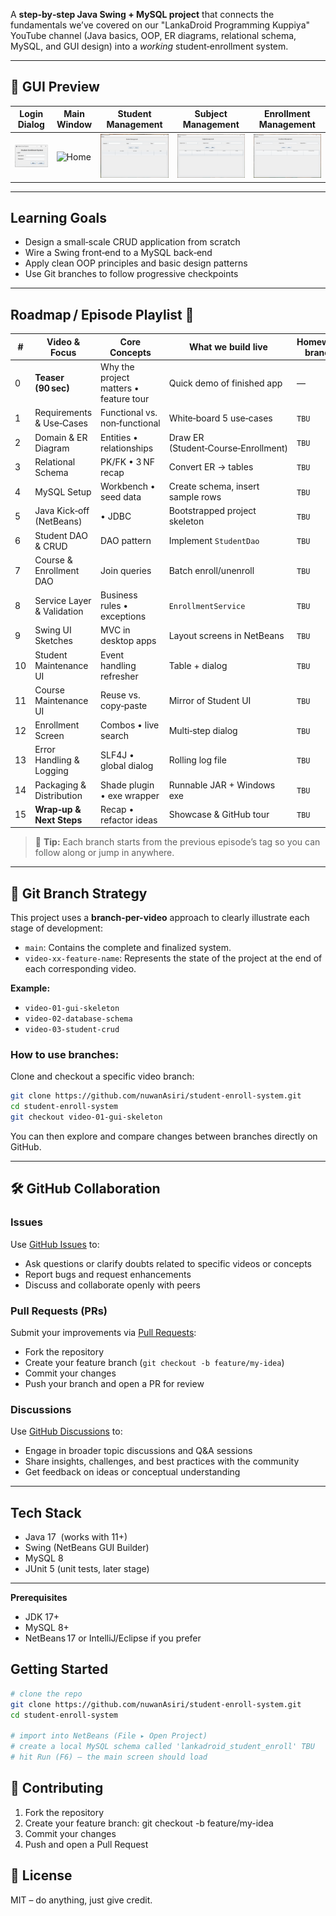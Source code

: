 A **step‑by‑step Java Swing + MySQL project** that connects the fundamentals we’ve covered on our "LankaDroid Programming Kuppiya" YouTube channel (Java basics, OOP, ER diagrams, relational schema, MySQL, and GUI design) into a *working* student‑enrollment system.

---

## 📸 GUI Preview

| Login Dialog | Main Window | Student Management | Subject Management | Enrollment Management |
|--------------|-------------|--------------------|--------------------|-----------------------|
| ![Login](docs/screenshots/login.png) | ![Home](docs/screenshots/home.png) | ![Student Management](docs/screenshots/student-management.png) | ![Subject Management](docs/screenshots/subject-management.png) | ![Enrollment Management](docs/screenshots/enrollment-management.png) |

---


## Learning Goals

* Design a small‑scale CRUD application from scratch  
* Wire a Swing front‑end to a MySQL back‑end  
* Apply clean OOP principles and basic design patterns  
* Use Git branches to follow progressive checkpoints

---

## Roadmap / Episode Playlist  🚧

| # | Video & Focus | Core Concepts | What we build live | Homework branch |
|---|---------------|--------------|--------------------|-----------------|
| 0 | **Teaser (90 sec)** | Why the project matters • feature tour | Quick demo of finished app | — |
| 1 | Requirements & Use‑Cases | Functional vs. non‑functional | White‑board 5 use‑cases | `TBU` |
| 2 | Domain & ER Diagram | Entities • relationships | Draw ER (Student‑Course‑Enrollment) | `TBU` |
| 3 | Relational Schema | PK/FK • 3 NF recap | Convert ER → tables | `TBU` |
| 4 | MySQL Setup | Workbench • seed data | Create schema, insert sample rows | `TBU` |
| 5 | Java Kick‑off (NetBeans) |  • JDBC | Bootstrapped project skeleton | `TBU` |
| 6 | Student DAO & CRUD | DAO pattern | Implement `StudentDao` | `TBU` |
| 7 | Course & Enrollment DAO | Join queries | Batch enroll/unenroll | `TBU` |
| 8 | Service Layer & Validation | Business rules • exceptions | `EnrollmentService` | `TBU` |
| 9 | Swing UI Sketches | MVC in desktop apps | Layout screens in NetBeans | `TBU` |
|10 | Student Maintenance UI | Event handling refresher | Table + dialog | `TBU` |
|11 | Course Maintenance UI | Reuse vs. copy‑paste | Mirror of Student UI | `TBU` |
|12 | Enrollment Screen | Combos • live search | Multi‑step dialog | `TBU` |
|13 | Error Handling & Logging | SLF4J • global dialog | Rolling log file | `TBU` |
|14 | Packaging & Distribution | Shade plugin • exe wrapper | Runnable JAR + Windows exe | `TBU` |
|15 | **Wrap‑up & Next Steps** | Recap • refactor ideas | Showcase & GitHub tour | `TBU` |

> 📝 **Tip:** Each branch starts from the previous episode’s tag so you can follow along or jump in anywhere.

---

## 📁 Git Branch Strategy

This project uses a **branch-per-video** approach to clearly illustrate each stage of development:

* `main`: Contains the complete and finalized system.
* `video-xx-feature-name`: Represents the state of the project at the end of each corresponding video.

**Example:**

* `video-01-gui-skeleton`
* `video-02-database-schema`
* `video-03-student-crud`

### How to use branches:

Clone and checkout a specific video branch:

```bash
git clone https://github.com/nuwanAsiri/student-enroll-system.git
cd student-enroll-system
git checkout video-01-gui-skeleton
```

You can then explore and compare changes between branches directly on GitHub.

---

## 🛠 GitHub Collaboration

### Issues

Use [GitHub Issues](https://github.com/nuwanAsiri/student-enroll-system/issues) to:

* Ask questions or clarify doubts related to specific videos or concepts
* Report bugs and request enhancements
* Discuss and collaborate openly with peers

### Pull Requests (PRs)

Submit your improvements via [Pull Requests](https://github.com/nuwanAsiri/student-enroll-system/pulls):

* Fork the repository
* Create your feature branch (`git checkout -b feature/my-idea`)
* Commit your changes
* Push your branch and open a PR for review

### Discussions

Use [GitHub Discussions](https://github.com/nuwanAsiri/student-enroll-system/discussions) to:

* Engage in broader topic discussions and Q\&A sessions
* Share insights, challenges, and best practices with the community
* Get feedback on ideas or conceptual understanding

---


## Tech Stack

* Java 17  (works with 11+)  
* Swing (NetBeans GUI Builder)  
* MySQL 8  
* JUnit 5 (unit tests, later stage)

---

**Prerequisites**
* JDK 17+
* MySQL 8+
* NetBeans 17 or IntelliJ/Eclipse if you prefer

## Getting Started

```bash
# clone the repo
git clone https://github.com/nuwanAsiri/student-enroll-system.git
cd student-enroll-system

# import into NetBeans (File ▸ Open Project)
# create a local MySQL schema called 'lankadroid_student_enroll' TBU
# hit Run (F6) – the main screen should load
```
## 🤝 Contributing

1. Fork the repository
2. Create your feature branch: git checkout -b feature/my-idea
3. Commit your changes
4. Push and open a Pull Request

## 📜 License
MIT – do anything, just give credit.
